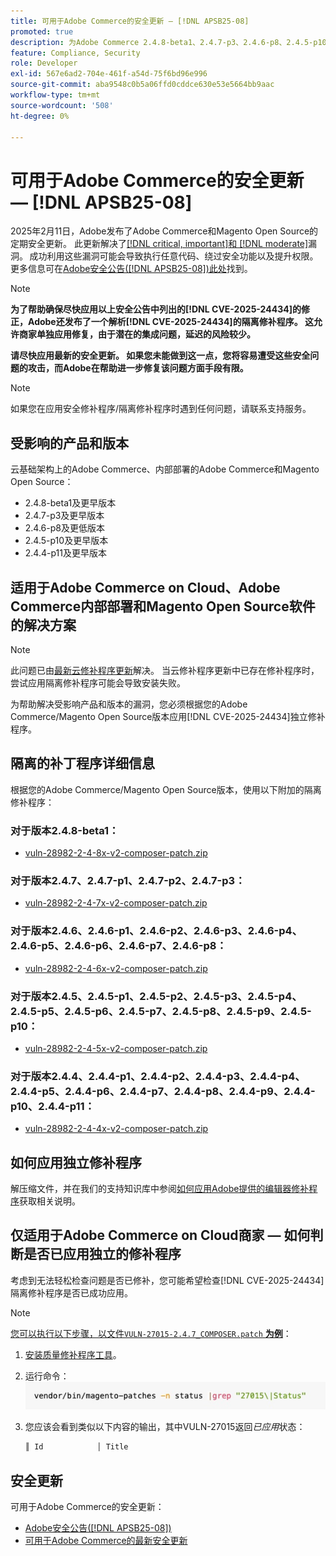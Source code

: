 ```yaml
---
title: 可用于Adobe Commerce的安全更新 — [!DNL APSB25-08]
promoted: true
description: 为Adobe Commerce 2.4.8-beta1、2.4.7-p3、2.4.6-p8、2.4.5-p10、2.4.4-p11及更早版本应用独立的修补程序以修复 [!DNL critical, important, and moderate vulnerabilities] 。
feature: Compliance, Security
role: Developer
exl-id: 567e6ad2-704e-461f-a54d-75f6bd96e996
source-git-commit: aba9548c0b5a06ffd0cddce630e53e5664bb9aac
workflow-type: tm+mt
source-wordcount: '508'
ht-degree: 0%

---
```


# 可用于Adobe Commerce的安全更新 — [!DNL APSB25-08]

2025年2月11日，Adobe发布了Adobe Commerce和Magento Open Source的定期安全更新。 此更新解决了[[!DNL critical, important]和 [!DNL moderate]](https://helpx.adobe.com/security/severity-ratings.html)漏洞。 成功利用这些漏洞可能会导致执行任意代码、绕过安全功能以及提升权限。 更多信息可在[Adobe安全公告([!DNL APSB25-08])此处](https://helpx.adobe.com/security/products/magento/apsb25-08.html)找到。

>[!NOTE]
>
>**为了帮助确保尽快应用以上安全公告中列出的[!DNL CVE-2025-24434]的修正，Adobe还发布了一个解析[!DNL CVE-2025-24434]的隔离修补程序。 这允许商家单独应用修复，由于潜在的集成问题，延迟的风险较少。**

**请尽快应用最新的安全更新。 如果您未能做到这一点，您将容易遭受这些安全问题的攻击，而Adobe在帮助进一步修复该问题方面手段有限。**

>[!NOTE]
>
>如果您在应用安全修补程序/隔离修补程序时遇到任何问题，请联系支持服务。

## 受影响的产品和版本

云基础架构上的Adobe Commerce、内部部署的Adobe Commerce和Magento Open Source：

* 2.4.8-beta1及更早版本
* 2.4.7-p3及更早版本
* 2.4.6-p8及更低版本
* 2.4.5-p10及更早版本
* 2.4.4-p11及更早版本

## 适用于Adobe Commerce on Cloud、Adobe Commerce内部部署和Magento Open Source软件的解决方案

>[!NOTE]
>
>此问题已由[最新云修补程序更新](https://experienceleague.adobe.com/en/docs/commerce-on-cloud/user-guide/release-notes/cloud-patches#latest)解决。 当云修补程序更新中已存在修补程序时，尝试应用隔离修补程序可能会导致安装失败。

为帮助解决受影响产品和版本的漏洞，您必须根据您的Adobe Commerce/Magento Open Source版本应用[!DNL CVE-2025-24434]独立修补程序。

## 隔离的补丁程序详细信息

根据您的Adobe Commerce/Magento Open Source版本，使用以下附加的隔离修补程序：

### 对于版本2.4.8-beta1：

* [vuln-28982-2-4-8x-v2-composer-patch.zip](assets/vuln-28982-2-4-8x-v2-composer-patch.zip)

### 对于版本2.4.7、2.4.7-p1、2.4.7-p2、2.4.7-p3：

* [vuln-28982-2-4-7x-v2-composer-patch.zip](assets/vuln-28982-2-4-7x-v2-composer-patch.zip)

### 对于版本2.4.6、2.4.6-p1、2.4.6-p2、2.4.6-p3、2.4.6-p4、2.4.6-p5、2.4.6-p6、2.4.6-p7、2.4.6-p8：

* [vuln-28982-2-4-6x-v2-composer-patch.zip](assets/vuln-28982-2-4-6x-v2-composer-patch.zip)

### 对于版本2.4.5、2.4.5-p1、2.4.5-p2、2.4.5-p3、2.4.5-p4、2.4.5-p5、2.4.5-p6、2.4.5-p7、2.4.5-p8、2.4.5-p9、2.4.5-p10：

* [vuln-28982-2-4-5x-v2-composer-patch.zip](assets/vuln-28982-2-4-5x-v2-composer-patch.zip)

### 对于版本2.4.4、2.4.4-p1、2.4.4-p2、2.4.4-p3、2.4.4-p4、2.4.4-p5、2.4.4-p6、2.4.4-p7、2.4.4-p8、2.4.4-p9、2.4.4-p10、2.4.4-p11：

* [vuln-28982-2-4-4x-v2-composer-patch.zip](assets/vuln-28982-2-4-4x-v2-composer-patch.zip)


## 如何应用独立修补程序

解压缩文件，并在我们的支持知识库中参阅[如何应用Adobe提供的编辑器修补程序](https://experienceleague.adobe.com/docs/commerce-knowledge-base/kb/how-to/how-to-apply-a-composer-patch-provided-by-magento.html)获取相关说明。

## 仅适用于Adobe Commerce on Cloud商家 — 如何判断是否已应用独立的修补程序

考虑到无法轻松检查问题是否已修补，您可能希望检查[!DNL CVE-2025-24434]隔离修补程序是否已成功应用。

>[!NOTE]
>
><u>您可以执行以下步骤，以文件`VULN-27015-2.4.7_COMPOSER.patch` **为例**</u>：

1. [安装质量修补程序工具](https://experienceleague.adobe.com/docs/commerce-operations/tools/quality-patches-tool/usage.html)。
1. 运行命令： <br>
   ![cve-2024-34102-tell-if-patch-applied-code](assets/cve-2024-34102-tell-if-patch-applied-code.png)
1. 您应该会看到类似以下内容的输出，其中VULN-27015返回&#x200B;*已应用*&#x200B;状态：

   ```bash
   ║ Id            │ Title                                                        │ Category        │ Origin                 │ Status      │ Details                                          ║ ║ N/A           │ ../m2-hotfixes/VULN-27015-2.4.7_COMPOSER_patch.patch      │ Other           │ Local                  │ Applied     │ Patch type: Custom                                
   ```

<!-- For Step 2:
     ```bash
    vendor/bin/magento-patches -n status |grep "27015\|Status"
     ```
-->

## 安全更新

可用于Adobe Commerce的安全更新：

* [Adobe安全公告([!DNL APSB25-08])](https://helpx.adobe.com/security/products/magento/apsb25-08.html)
* [可用于Adobe Commerce的最新安全更新](https://helpx.adobe.com/security/products/magento.html)
